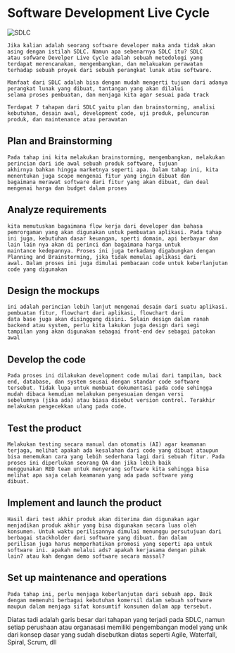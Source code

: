 # Software Development Live Cycle

![SDLC](https://miro.medium.com/max/1200/0*qZ1JOnVpPokvnr69.jpg)

    Jika kalian adalah seorang software developer maka anda tidak akan asing dengan istilah SDLC. Namun apa sebenarnya SDLC itu? SDLC 
    atau sofware Develper Live Cycle adalah sebuah metedologi yang terdapat merencanakan, mengembangkan, dan melakuakan perawatan 
    terhadap sebuah proyek dari sebuah perangkat lunak atau software.

    Manfaat dari SDLC adalah bisa dengan mudah mengerti tujuan dari adanya perangkat lunak yang dibuat, tantangan yang akan dilalui 
    selama proses pembuatan, dan menjaga kita agar sesuai pada track

    Terdapat 7 tahapan dari SDLC yaitu plan dan brainstorming, analisi kebutuhan, desain awal, development code, uji produk, peluncuran 
    produk, dan maintenance atau perawatan

## Plan and Brainstorming
    Pada tahap ini kita melakukan brainstorming, mengembangkan, melakukan perincian dari ide awal sebuah produk software, tujuan 
    akhirnya bahkan hingga marketnya seperti apa. Dalam tahap ini, kita menentukan juga scope mengenai fitur yang ingin dibuat dan 
    bagaimana merawat software dari fitur yang akan dibuat, dan deal mengenai harga dan budget dalam proses

## Analyze requirements
    kita memutuskan bagaimana flow kerja dari developer dan bahasa pemrorgaman yang akan digunakan untuk pembuatan aplikasi. Pada tahap 
    ini juga, kebutuhan dasar keuangan, sperti domain, api berbayar dan lain lain nya akan di perinci dan bagaimana harga untuk 
    maintance kedepannya. Proses ini juga terkadang digabungkan dengan Planning and Brainstorming, jika tidak memulai aplikasi dari 
    awal. Dalam proses ini juga dimulai pembacaan code untuk keberlanjutan code yang digunakan

## Design the mockups
    ini adalah perincian lebih lanjut mengenai desain dari suatu aplikasi. pembuatan fitur, flowchart dari aplikasi, flowchart dari 
    data base juga akan disinggung disini. Selain design dalam ranah backend atau system, perlu kita lakukan juga design dari segi 
    tampilan yang akan digunakan sebagai front-end dev sebagai patokan awal

## Develop the code
    Pada proses ini dilakukan development code mulai dari tampilan, back end, database, dan system seusai dengan standar code software 
    tersebut. Tidak lupa untuk membuat dokumentasi pada code sehingga mudah dibaca kemudian melakukan penyesuaian dengan versi 
    sebelumnya (jika ada) atau biasa disebut version control. Terakhir melakukan pengecekkan ulang pada code.

## Test the product 
    Melakukan testing secara manual dan otomatis (AI) agar keamanan terjaga, melihat apakah ada kesalahan dari code yang dibuat ataupun 
    bisa menemukan cara yang lebih sederhana lagi dari sebuah fitur. Pada proses ini diperlukan seorang QA dan jika lebih baik 
    menggunakan RED team untuk menyerang software kita sehingga bisa melihat apa saja celah keamanan yang ada pada software yang 
    dibuat. 

## Implement and launch the product
    Hasil dari test akhir produk akan diterima dan digunakan agar menjadikan produk akhir yang bisa digunakan secara luas oleh 
    konsumen. Untuk waktu perilisannya dimulai menunggu persutujuan dari berbagai stackholder dari software yang dibuat. Dan dalam 
    perilisan juga harus memperhatikan promosi yang seperti apa untuk software ini. apakah melalui ads? apakah kerjasama dengan pihak 
    lain? atau kah dengan demo software secara massal?

## Set up maintenance and operations
    Pada tahap ini, perlu menjaga keberlanjutan dari sebuah app. Baik dengan memenuhi berbagai kebutuhan komersil dalam sebuah software 
    maupun dalam menjaga sifat konsumtif konsumen dalam app tersebut.

Diatas tadi adalah garis besar dari tahapan yang terjadi pada SDLC, namun setiap perushaan atau organasasi memiliki pengembangan model 
yang unik dari konsep dasar yang sudah disebutkan diatas seperti Agile, Waterfall, Spiral, Scrum, dll

